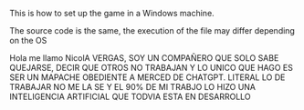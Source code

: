 This is how to set up the game in a Windows machine. 

The source code is the same, the execution of the file may differ depending on the OS

Hola me llamo NicolA VERGAS, SOY UN COMPAÑERO QUE SOLO SABE QUEJARSE, DECIR QUE OTROS NO TRABAJAN Y LO UNICO QUE HAGO ES SER UN MAPACHE OBEDIENTE A MERCED DE CHATGPT. LITERAL LO DE TRABAJAR NO ME LA SE Y EL 90% DE MI TRABJO LO HIZO UNA INTELIGENCIA ARTIFICIAL QUE TODVIA ESTA EN DESARROLLO
